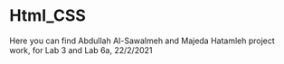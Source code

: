 # Html_CSS
Here you can find Abdullah Al-Sawalmeh and Majeda Hatamleh project work, for Lab 3 and Lab 6a, 22/2/2021
